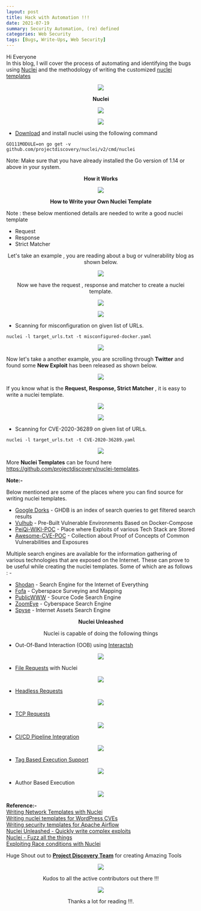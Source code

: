 ```yaml
---
layout: post
title: Hack with Automation !!!
date: 2021-07-19
summary: Security Automation, (re) defined
categories: Web Security
tags: [Bugs, Write-Ups, Web Security]
---
```


Hi Everyone   
In this blog, I will cover the process of automating and identifying the bugs using [Nuclei](https://github.com/projectdiscovery/nuclei) and the methodology of writing the customized [nuclei templates](https://github.com/projectdiscovery/nuclei-templates)

<p align="center">
  <img src="/images/recon/logo.png">
</p>

<p align="center">
  <strong>Nuclei</strong>
</p>

<p align="center">
  <img src="https://raw.githubusercontent.com/projectdiscovery/nuclei/master/static/nuclei-logo.png">
</p>

<p align="center">
  <img src="/images/hackwithautomation/nuclei.png">
</p>

* [Download](https://github.com/projectdiscovery/nuclei) and install nuclei using the following command

`GO111MODULE=on go get -v github.com/projectdiscovery/nuclei/v2/cmd/nuclei`

Note: Make sure that you have already installed the Go version of 1.14 or above in your system.

<p align="center">
  <strong>How it Works</strong>
</p>

<p align="center">
  <img src="/images/hackwithautomation/flow.png">
</p>

<p align="center">
  <strong>How to Write your Own Nuclei Template</strong>
</p>

Note : these below mentioned details are needed to write a good nuclei template

* Request
* Response
* Strict Matcher

<p align="center">
Let's take an example , you are reading about a bug or vulnerability blog as shown below.
</p>

<p align="center">
  <img src="/images/hackwithautomation/docker.png">
</p>

<p align="center">
Now we have the request , response and matcher to create a nuclei template.
</p>

<p align="center">
  <img src="/images/hackwithautomation/docker2.png">
</p>

<p align="center">
  <img src="/images/hackwithautomation/temp2.png">
</p>

* Scanning for misconfiguration on given list of URLs.

`nuclei -l target_urls.txt -t misconfigured-docker.yaml`

<p align="center">
  <img src="/images/hackwithautomation/dockermis.png">
</p>

Now let's take a another example, you are scrolling through **Twitter** and found some **New Exploit** has been released as shown below.


<p align="center">
  <img src="/images/hackwithautomation/twitter11.png">
</p>

If you know what is the **Request, Response, Strict Matcher** , it is easy to write a nuclei template.

<p align="center">
  <img src="/images/hackwithautomation/twitter2.png">
</p>

<p align="center">
  <img src="/images/hackwithautomation/temp1.png">
</p>

* Scanning for CVE-2020-36289 on given list of URLs.

`nuclei -l target_urls.txt -t CVE-2020-36289.yaml`

<p align="center">
  <img src="/images/hackwithautomation/jira.png">
</p>

More **Nuclei Templates** can be found here <https://github.com/projectdiscovery/nuclei-templates>.

**Note:-** 

Below mentioned are some of the places where you can find source for writing nuclei templates.

  * [Google Dorks](https://www.exploit-db.com/google-hacking-database) - GHDB is an index of search queries to get filtered search results
  * [Vulhub](https://github.com/vulhub/vulhub) - Pre-Built Vulnerable Environments Based on Docker-Compose
  * [PeiQi-WIKI-POC](https://github.com/PeiQi0/PeiQi-WIKI-POC) - Place where Exploits of various Tech Stack are Stored
  * [Awesome-CVE-POC](https://github.com/qazbnm456/awesome-cve-poc) - Collection about Proof of Concepts of Common Vulnerabilities and Exposures


Multiple search engines are available for the information gathering of various technologies that are exposed on the Internet. These can prove to be useful while creating the nuclei templates. Some of which are as follows : -
  * [Shodan](https://www.shodan.io/) - Search Engine for the Internet of Everything
  * [Fofa](https://fofa.so/) - Cyberspace Surveying and Mapping
  * [PublicWWW](https://publicwww.com/) - Source Code Search Engine
  * [ZoomEye](https://www.zoomeye.org/) - Cyberspace Search Engine
  * [Spyse](https://spyse.com/) - Internet Assets Search Engine


<p align="center">
  <strong>Nuclei Unleashed</strong>
</p>

<p align="center">Nuclei is capable of doing the following things</p>

* Out-Of-Band Interaction (OOB) using [Interactsh](https://github.com/projectdiscovery/interactsh)

<p align="center">
  <img src="/images/hackwithautomation/oob-test.gif">
</p>

* [File Requests](https://blog.projectdiscovery.io/secret-token-scanning-with-nuclei/) with Nuclei

<p align="center">
  <img src="/images/hackwithautomation/local-file-scan.gif">
</p>

* [Headless Requests](https://nuclei.projectdiscovery.io/templating-guide/protocols/headless/)

<p align="center">
  <img src="/images/hackwithautomation/headless.gif">
</p>

* [TCP Requests](https://nuclei.projectdiscovery.io/templating-guide/protocols/network/)

<p align="center">
  <img src="/images/hackwithautomation/tcp.gif">
</p>

* [CI/CD Pipeline Integration](https://blog.projectdiscovery.io/nuclei-v2-3-0-release/)

<p align="center">
  <img src="/images/hackwithautomation/integration.gif">
</p>

* [Tag Based Execution Support](https://nuclei.projectdiscovery.io/)

<p align="center">
  <img src="/images/hackwithautomation/tag.gif">
</p>

* Author Based Execution

<p align="center">
  <img src="/images/hackwithautomation/author.png">
</p>

**Reference:-**      
[Writing Network Templates with Nuclei](https://blog.projectdiscovery.io/writing-network-templates-with-nuclei/)    
[Writing nuclei templates for WordPress CVEs](https://blog.projectdiscovery.io/writing-nuclei-templates-for-wordpress-cves/)    
[Writing security templates for Apache Airflow](https://blog.projectdiscovery.io/writing-security-templates-for-apache-airflow/)    
[Nuclei Unleashed - Quickly write complex exploits](https://blog.projectdiscovery.io/nuclei-unleashed-quickly-write-complex-exploits/)    
[Nuclei - Fuzz all the things](https://blog.projectdiscovery.io/nuclei-fuzz-all-the-things/)    
[Exploiting Race conditions with Nuclei](https://blog.projectdiscovery.io/exploiting-race-conditons/)    

Huge Shout out to **[Project Discovery Team](https://projectdiscovery.io/)** for creating Amazing Tools

<p align="center">
  <img src="https://media.giphy.com/media/LcfBYS8BKhCvK/giphy.gif">
</p>

<p align="center">
  Kudos to all the active contributors out there !!!
</p>

<p align="center">
  <img src="/images/hackwithautomation/contri.png">
</p>

<p align="center">
Thanks a lot for reading !!!.
</p>
